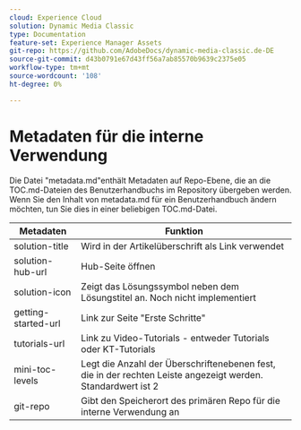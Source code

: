 ```yaml
---
cloud: Experience Cloud
solution: Dynamic Media Classic
type: Documentation
feature-set: Experience Manager Assets
git-repo: https://github.com/AdobeDocs/dynamic-media-classic.de-DE
source-git-commit: d43b0791e67d43ff56a7ab85570b9639c2375e05
workflow-type: tm+mt
source-wordcount: '108'
ht-degree: 0%

---
```



# Metadaten für die interne Verwendung

Die Datei &quot;metadata.md&quot;enthält Metadaten auf Repo-Ebene, die an die TOC.md-Dateien des Benutzerhandbuchs im Repository übergeben werden. Wenn Sie den Inhalt von metadata.md für ein Benutzerhandbuch ändern möchten, tun Sie dies in einer beliebigen TOC.md-Datei.

| Metadaten | Funktion |
|--- |--- |
| solution-title | Wird in der Artikelüberschrift als Link verwendet |
| solution-hub-url | Hub-Seite öffnen |
| solution-icon | Zeigt das Lösungssymbol neben dem Lösungstitel an. Noch nicht implementiert |
| getting-started-url | Link zur Seite &quot;Erste Schritte&quot; |
| tutorials-url | Link zu Video-Tutorials - entweder Tutorials oder KT-Tutorials |
| mini-toc-levels | Legt die Anzahl der Überschriftenebenen fest, die in der rechten Leiste angezeigt werden. Standardwert ist 2 |
| git-repo | Gibt den Speicherort des primären Repo für die interne Verwendung an |
